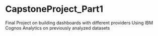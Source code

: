 # CapstoneProject_Part1
Final Project on building dashboards with different providers
Using IBM Cognos Analytics on previously analyzed datasets
